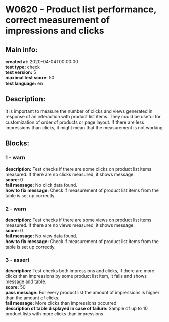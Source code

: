# W0620 - Product list performance, correct measurement of impressions and clicks  
## Main info:  
**created at:** 2020-04-04T00:00:00  
**test type:** check  
**test version:** 5  
**maximal test score:** 50  
**test language:** en  
## Description:  
It is important to measure the number of clicks and views generated in response of an interaction with product list items. They could be useful for customization of order of products or page layout. If there are less impressions than clicks, it might mean that the measurement is not working.   
## Blocks:  
### 1 - warn
**description:** Test checks if there are some clicks on product list items measured. If there are no clicks measured, it shows message.  
**score:** 0  
**fail message:** No click data found.  
**how to fix message:** Check if measurement of product list items from the table is set up correctly.  
### 2 - warn
**description:** Test checks if there are some views on product list items measured. If there are no views measured, it shows message.  
**score:** 0  
**fail message:** No view data found.  
**how to fix message:** Check if measurement of product list items from the table is set up correctly.  
### 3 - assert
**description:** Test checks both impressions and clicks, if there are more clicks than impressions by some product list item, it fails and shows message and table.  
**score:** 50  
**pass message:** For every product list the amount of impressions is higher than the amount of clicks.  
**fail message:** More clicks than impressions occurred  
**description of table displayed in case of failure:** Sample of up to 10 product lists with more clicks than impressions  
